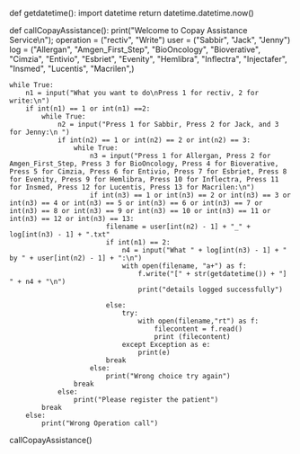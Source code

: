 def getdatetime():
    import datetime
    return datetime.datetime.now()

def callCopayAssistance():
    print("Welcome to Copay Assistance Service\n");
    operation = ("rectiv", "Write")
    user = ("Sabbir", "Jack", "Jenny")
    log = ("Allergan", "Amgen_First_Step", "BioOncology", "Bioverative", "Cimzia", "Entivio", "Esbriet", "Evenity", "Hemlibra", "Inflectra", "Injectafer", "Insmed", "Lucentis", "Macrilen",)

    while True:
        n1 = input("What you want to do\nPress 1 for rectiv, 2 for write:\n")
        if int(n1) == 1 or int(n1) ==2:
            while True:
                n2 = input("Press 1 for Sabbir, Press 2 for Jack, and 3 for Jenny:\n ")
                if int(n2) == 1 or int(n2) == 2 or int(n2) == 3:
                    while True:
                        n3 = input("Press 1 for Allergan, Press 2 for Amgen_First_Step, Press 3 for BioOncology, Press 4 for Bioverative, Press 5 for Cimzia, Press 6 for Entivio, Press 7 for Esbriet, Press 8 for Evenity, Press 9 for Hemlibra, Press 10 for Inflectra, Press 11 for Insmed, Press 12 for Lucentis, Press 13 for Macrilen:\n")
                        if int(n3) == 1 or int(n3) == 2 or int(n3) == 3 or int(n3) == 4 or int(n3) == 5 or int(n3) == 6 or int(n3) == 7 or int(n3) == 8 or int(n3) == 9 or int(n3) == 10 or int(n3) == 11 or int(n3) == 12 or int(n3) == 13:
                            filename = user[int(n2) - 1] + "_" + log[int(n3) - 1] + ".txt"
                            if int(n1) == 2:
                                n4 = input("What " + log[int(n3) - 1] + " by " + user[int(n2) - 1] + ":\n")
                                with open(filename, "a+") as f:
                                    f.write("[" + str(getdatetime()) + "] " + n4 + "\n")
                                    print("details logged successfully")

                            else:
                                try:
                                    with open(filename,"rt") as f:
                                        filecontent = f.read()
                                        print (filecontent)
                                except Exception as e:
                                    print(e)
                            break
                        else:
                            print("Wrong choice try again")
                    break
                else:
                    print("Please register the patient")
            break
        else:
            print("Wrong Operation call")

callCopayAssistance()

